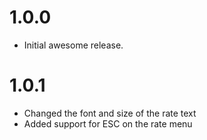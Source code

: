 # 1.0.0
- Initial awesome release.

# 1.0.1
- Changed the font and size of the rate text
- Added support for ESC on the rate menu